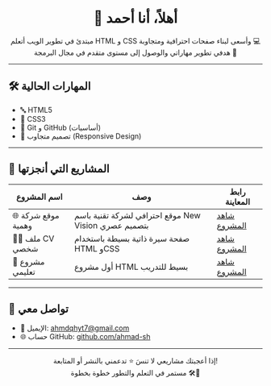 <h1 align="center">👋 أهلاً، أنا أحمد</h1>

<p align="center">
مبتدئ في تطوير الويب أتعلم HTML و CSS وأسعى لبناء صفحات احترافية ومتجاوبة 💻<br>
هدفي تطوير مهاراتي والوصول إلى مستوى متقدم في مجال البرمجة 💪
</p>

---

## 🛠️ المهارات الحالية

- 🔤 HTML5
- 🎨 CSS3
- 🧰 Git و GitHub (أساسيات)
- 📱 تصميم متجاوب (Responsive Design)

---

## 📁 المشاريع التي أنجزتها

| اسم المشروع | وصف | رابط المعاينة |
|-------------|------|----------------|
| 🌐 موقع شركة وهمية | موقع احترافي لشركة تقنية باسم New Vision بتصميم عصري | [شاهد المشروع](https://ahmad-sh.github.io/new_vision) |
| 🧑‍💼 ملف CV شخصي | صفحة سيرة ذاتية بسيطة باستخدام HTML وCSS | [شاهد المشروع](https://ahmad-sh.github.io/cv.html) |
| 📄 مشروع تعليمي | أول مشروع HTML بسيط للتدريب | [شاهد المشروع](https://ahmad-sh.github.io/first1_cv_html/) |

---

## 📩 تواصل معي

- 📧 الإيميل: [ahmdqhyt7@gmail.com](mailto:ahmdqhyt7@gmail.com)
- 🌐 حساب GitHub: [github.com/ahmad-sh](https://github.com/ahmad-sh)

---

<p align="center">
إذا أعجبتك مشاريعي لا تنسَ ⭐️ تدعمني بالنشر أو المتابعة!<br>
مستمر في التعلم والتطور خطوة بخطوة 🛠️🚀
</p>
